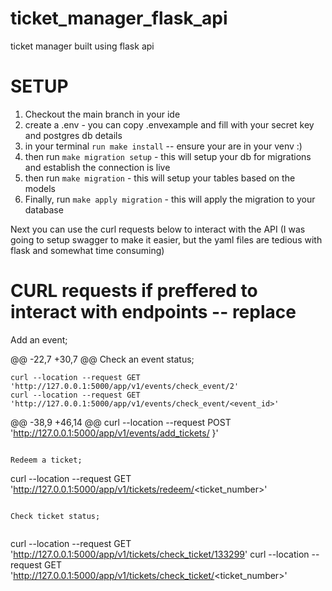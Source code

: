 # ticket_manager_flask_api
ticket manager built using flask api

# SETUP
1. Checkout the main branch in your ide
2. create a .env - you can copy .envexample and fill with your secret key and postgres db details
3. in your terminal `run make install` -- ensure your are in your venv :)
4. then run `make migration setup` - this will setup your db for migrations and establish the connection is live
5. then run `make migration` - this will setup your tables based on the models
6. Finally, run `make apply migration` - this will apply the migration to your database

Next you can use the curl requests below to interact with the API (I was going to setup swagger to make it easier, but the yaml files are tedious with flask and somewhat time consuming)


# CURL requests if preffered to interact with endpoints -- replace <something here>

Add an event;

@@ -22,7 +30,7 @@ Check an event status;


```
curl --location --request GET 'http://127.0.0.1:5000/app/v1/events/check_event/2'
curl --location --request GET 'http://127.0.0.1:5000/app/v1/events/check_event/<event_id>'
```

@@ -38,9 +46,14 @@ curl --location --request POST 'http://127.0.0.1:5000/app/v1/events/add_tickets/
}'
```

Redeem a ticket;
```
curl --location --request GET 'http://127.0.0.1:5000/app/v1/tickets/redeem/<ticket_number>'
```

Check ticket status;


```
curl --location --request GET 'http://127.0.0.1:5000/app/v1/tickets/check_ticket/133299'
curl --location --request GET 'http://127.0.0.1:5000/app/v1/tickets/check_ticket/<ticket_number>'
```
